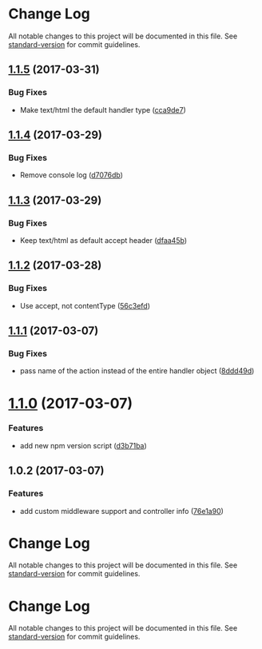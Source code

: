 # Change Log

All notable changes to this project will be documented in this file. See [standard-version](https://github.com/conventional-changelog/standard-version) for commit guidelines.

<a name="1.1.5"></a>
## [1.1.5](https://github.com/lonelyplanet/express-simple-controllers/compare/v1.1.4...v1.1.5) (2017-03-31)


### Bug Fixes

* Make text/html the default handler type ([cca9de7](https://github.com/lonelyplanet/express-simple-controllers/commit/cca9de7))



<a name="1.1.4"></a>
## [1.1.4](https://github.com/lonelyplanet/express-simple-controllers/compare/v1.1.3...v1.1.4) (2017-03-29)


### Bug Fixes

* Remove console log ([d7076db](https://github.com/lonelyplanet/express-simple-controllers/commit/d7076db))



<a name="1.1.3"></a>
## [1.1.3](https://github.com/lonelyplanet/express-simple-controllers/compare/v1.1.2...v1.1.3) (2017-03-29)


### Bug Fixes

* Keep text/html as default accept header ([dfaa45b](https://github.com/lonelyplanet/express-simple-controllers/commit/dfaa45b))



<a name="1.1.2"></a>
## [1.1.2](https://github.com/lonelyplanet/express-simple-controllers/compare/v1.1.1...v1.1.2) (2017-03-28)


### Bug Fixes

* Use accept, not contentType ([56c3efd](https://github.com/lonelyplanet/express-simple-controllers/commit/56c3efd))



<a name="1.1.1"></a>
## [1.1.1](https://github.com/lonelyplanet/express-simple-controllers/compare/v1.1.0...v1.1.1) (2017-03-07)


### Bug Fixes

* pass name of the action instead of the entire handler object ([8ddd49d](https://github.com/lonelyplanet/express-simple-controllers/commit/8ddd49d))



<a name="1.1.0"></a>
# [1.1.0](https://github.com/lonelyplanet/express-simple-controllers/compare/v1.0.2...v1.1.0) (2017-03-07)


### Features

* add new npm version script ([d3b71ba](https://github.com/lonelyplanet/express-simple-controllers/commit/d3b71ba))



<a name="1.0.2"></a>
## 1.0.2 (2017-03-07)


### Features

* add custom middleware support and controller info ([76e1a90](https://github.com/lonelyplanet/express-simple-controllers/commit/76e1a90))



# Change Log

All notable changes to this project will be documented in this file. See [standard-version](https://github.com/conventional-changelog/standard-version) for commit guidelines.

# Change Log

All notable changes to this project will be documented in this file. See [standard-version](https://github.com/conventional-changelog/standard-version) for commit guidelines.

